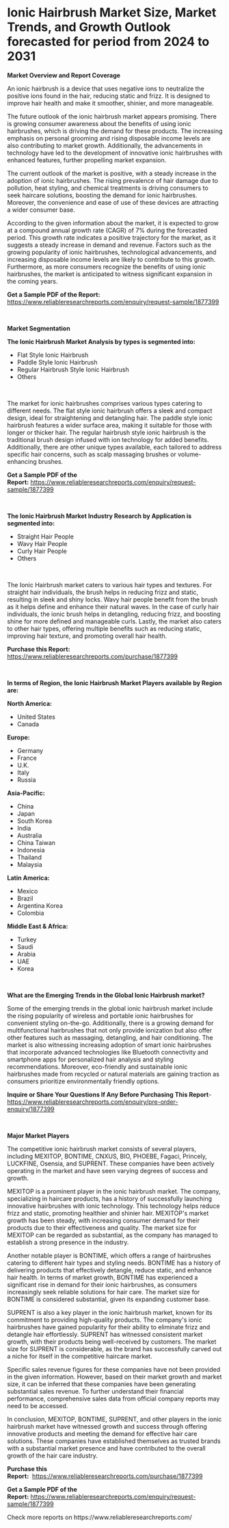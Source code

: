<p><h1>Ionic Hairbrush Market Size, Market Trends, and Growth Outlook forecasted for period from 2024 to 2031</h1></p><p><strong>Market Overview and Report Coverage</strong></p>
<p><p>An ionic hairbrush is a device that uses negative ions to neutralize the positive ions found in the hair, reducing static and frizz. It is designed to improve hair health and make it smoother, shinier, and more manageable.</p><p>The future outlook of the ionic hairbrush market appears promising. There is growing consumer awareness about the benefits of using ionic hairbrushes, which is driving the demand for these products. The increasing emphasis on personal grooming and rising disposable income levels are also contributing to market growth. Additionally, the advancements in technology have led to the development of innovative ionic hairbrushes with enhanced features, further propelling market expansion.</p><p>The current outlook of the market is positive, with a steady increase in the adoption of ionic hairbrushes. The rising prevalence of hair damage due to pollution, heat styling, and chemical treatments is driving consumers to seek haircare solutions, boosting the demand for ionic hairbrushes. Moreover, the convenience and ease of use of these devices are attracting a wider consumer base.</p><p>According to the given information about the market, it is expected to grow at a compound annual growth rate (CAGR) of 7% during the forecasted period. This growth rate indicates a positive trajectory for the market, as it suggests a steady increase in demand and revenue. Factors such as the growing popularity of ionic hairbrushes, technological advancements, and increasing disposable income levels are likely to contribute to this growth. Furthermore, as more consumers recognize the benefits of using ionic hairbrushes, the market is anticipated to witness significant expansion in the coming years.</p></p>
<p><strong>Get a Sample PDF of the Report:</strong> <a href="https://www.reliableresearchreports.com/enquiry/request-sample/1877399">https://www.reliableresearchreports.com/enquiry/request-sample/1877399</a></p>
<p>&nbsp;</p>
<p><strong>Market Segmentation</strong></p>
<p><strong>The Ionic Hairbrush Market Analysis by types is segmented into:</strong></p>
<p><ul><li>Flat Style Ionic Hairbrush</li><li>Paddle Style Ionic Hairbrush</li><li>Regular Hairbrush Style Ionic Hairbrush</li><li>Others</li></ul></p>
<p>&nbsp;</p>
<p><p>The market for ionic hairbrushes comprises various types catering to different needs. The flat style ionic hairbrush offers a sleek and compact design, ideal for straightening and detangling hair. The paddle style ionic hairbrush features a wider surface area, making it suitable for those with longer or thicker hair. The regular hairbrush style ionic hairbrush is the traditional brush design infused with ion technology for added benefits. Additionally, there are other unique types available, each tailored to address specific hair concerns, such as scalp massaging brushes or volume-enhancing brushes.</p></p>
<p><strong>Get a Sample PDF of the Report:</strong>&nbsp;<a href="https://www.reliableresearchreports.com/enquiry/request-sample/1877399">https://www.reliableresearchreports.com/enquiry/request-sample/1877399</a></p>
<p>&nbsp;</p>
<p><strong>The Ionic Hairbrush Market Industry Research by Application is segmented into:</strong></p>
<p><ul><li>Straight Hair People</li><li>Wavy Hair People</li><li>Curly Hair People</li><li>Others</li></ul></p>
<p>&nbsp;</p>
<p><p>The Ionic Hairbrush market caters to various hair types and textures. For straight hair individuals, the brush helps in reducing frizz and static, resulting in sleek and shiny locks. Wavy hair people benefit from the brush as it helps define and enhance their natural waves. In the case of curly hair individuals, the ionic brush helps in detangling, reducing frizz, and boosting shine for more defined and manageable curls. Lastly, the market also caters to other hair types, offering multiple benefits such as reducing static, improving hair texture, and promoting overall hair health.</p></p>
<p><strong>Purchase this Report:</strong>&nbsp; <a href="https://www.reliableresearchreports.com/purchase/1877399">https://www.reliableresearchreports.com/purchase/1877399</a></p>
<p>&nbsp;</p>
<p><strong>In terms of Region, the Ionic Hairbrush Market Players available by Region are:</strong></p>
<p>
    <p> <strong> North America: </strong>
        <ul>
            <li>United States</li>
            <li>Canada</li>
        </ul>
        </p> 
    <p> <strong> Europe: </strong>
        <ul>
            <li>Germany</li>
            <li>France</li>
            <li>U.K.</li>
            <li>Italy</li>
            <li>Russia</li>
        </ul>
        </p> 
    <p> <strong> Asia-Pacific: </strong>
        <ul>
            <li>China</li>
            <li>Japan</li>
            <li>South Korea</li>
            <li>India</li>
            <li>Australia</li>
            <li>China Taiwan</li>
            <li>Indonesia</li>
            <li>Thailand</li>
            <li>Malaysia</li>
        </ul>
        </p> 
    <p> <strong> Latin America: </strong>
        <ul>
            <li>Mexico</li>
            <li>Brazil</li>
            <li>Argentina Korea</li>
            <li>Colombia</li>
        </ul>
        </p> 
    <p> <strong> Middle East & Africa: </strong>
        <ul>
            <li>Turkey</li>
            <li>Saudi</li>
            <li>Arabia</li>
            <li>UAE</li>
            <li>Korea</li>
        </ul>
    </p>
    </p>
<p>&nbsp;</p>
<p><strong>What are the Emerging Trends in the Global Ionic Hairbrush market?</strong></p>
<p><p>Some of the emerging trends in the global ionic hairbrush market include the rising popularity of wireless and portable ionic hairbrushes for convenient styling on-the-go. Additionally, there is a growing demand for multifunctional hairbrushes that not only provide ionization but also offer other features such as massaging, detangling, and hair conditioning. The market is also witnessing increasing adoption of smart ionic hairbrushes that incorporate advanced technologies like Bluetooth connectivity and smartphone apps for personalized hair analysis and styling recommendations. Moreover, eco-friendly and sustainable ionic hairbrushes made from recycled or natural materials are gaining traction as consumers prioritize environmentally friendly options.</p></p>
<p><strong>Inquire or Share Your Questions If Any Before Purchasing This Report</strong>- <a href="https://www.reliableresearchreports.com/enquiry/pre-order-enquiry/1877399">https://www.reliableresearchreports.com/enquiry/pre-order-enquiry/1877399</a></p>
<p>&nbsp;</p>
<p><strong>Major Market Players</strong></p>
<p><p>The competitive ionic hairbrush market consists of several players, including MEXITOP, BONTIME, CNXUS, BIO, PHOEBE, Fagaci, Princely, LUCKFINE, Osensia, and SUPRENT. These companies have been actively operating in the market and have seen varying degrees of success and growth.</p><p>MEXITOP is a prominent player in the ionic hairbrush market. The company, specializing in haircare products, has a history of successfully launching innovative hairbrushes with ionic technology. This technology helps reduce frizz and static, promoting healthier and shinier hair. MEXITOP's market growth has been steady, with increasing consumer demand for their products due to their effectiveness and quality. The market size for MEXITOP can be regarded as substantial, as the company has managed to establish a strong presence in the industry.</p><p>Another notable player is BONTIME, which offers a range of hairbrushes catering to different hair types and styling needs. BONTIME has a history of delivering products that effectively detangle, reduce static, and enhance hair health. In terms of market growth, BONTIME has experienced a significant rise in demand for their ionic hairbrushes, as consumers increasingly seek reliable solutions for hair care. The market size for BONTIME is considered substantial, given its expanding customer base.</p><p>SUPRENT is also a key player in the ionic hairbrush market, known for its commitment to providing high-quality products. The company's ionic hairbrushes have gained popularity for their ability to eliminate frizz and detangle hair effortlessly. SUPRENT has witnessed consistent market growth, with their products being well-received by customers. The market size for SUPRENT is considerable, as the brand has successfully carved out a niche for itself in the competitive haircare market.</p><p>Specific sales revenue figures for these companies have not been provided in the given information. However, based on their market growth and market size, it can be inferred that these companies have been generating substantial sales revenue. To further understand their financial performance, comprehensive sales data from official company reports may need to be accessed.</p><p>In conclusion, MEXITOP, BONTIME, SUPRENT, and other players in the ionic hairbrush market have witnessed growth and success through offering innovative products and meeting the demand for effective hair care solutions. These companies have established themselves as trusted brands with a substantial market presence and have contributed to the overall growth of the hair care industry.</p></p>
<p><strong>Purchase this Report:</strong>&nbsp;&nbsp;<a href="https://www.reliableresearchreports.com/purchase/1877399">https://www.reliableresearchreports.com/purchase/1877399</a></p>
<p></p>
<p><strong>Get a Sample PDF of the Report:</strong>&nbsp;<a href="https://www.reliableresearchreports.com/enquiry/request-sample/1877399">https://www.reliableresearchreports.com/enquiry/request-sample/1877399</a></p>
<p>Check more reports on https://www.reliableresearchreports.com/</p>